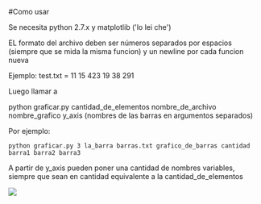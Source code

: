#Como usar

Se necesita python 2.7.x y matplotlib ('lo lei che')

EL formato del archivo deben ser números separados por espacios (siempre que se mida la misma funcion) y un newline por cada funcion nueva

Ejemplo:
test.txt = 
	11 15 423
	19 38 291

Luego llamar a 

python graficar.py cantidad_de_elementos nombre_de_archivo nombre_grafico y_axis (nombres de las barras en argumentos separados)

Por ejemplo:

    python graficar.py 3 la_barra barras.txt grafico_de_barras cantidad  barra1 barra2 barra3

A partir de y_axis pueden poner una cantidad de nombres variables, siempre que sean en cantidad equivalente a la cantidad_de_elementos



![](http://i.imgur.com/wVLPxID.png)
